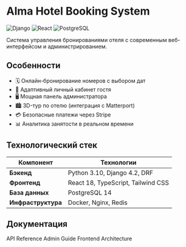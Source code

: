 # Alma Hotel Booking System

![Django](https://img.shields.io/badge/Django-092E20?logo=django&logoColor=white)
![React](https://img.shields.io/badge/React-20232A?logo=react&logoColor=61DAFB)
![PostgreSQL](https://img.shields.io/badge/PostgreSQL-316192?logo=postgresql&logoColor=white)

Система управления бронированиями отеля с современным веб-интерфейсом и администрированием.


## Особенности

- 🗓️ Онлайн-бронирование номеров с выбором дат
- 📱 Адаптивный личный кабинет гостя
- 🖥️ Мощная панель администратора
- 🏙️ 3D-тур по отелю (интеграция с Matterport)
- 💳 Безопасные платежи через Stripe
- 📊 Аналитика занятости в реальном времени


## Технологический стек

| Компонент       | Технологии                          |
|-----------------|-------------------------------------|
| **Бэкенд**      | Python 3.10, Django 4.2, DRF       |
| **Фронтенд**    | React 18, TypeScript, Tailwind CSS  |
| **База данных** | PostgreSQL 14                       |
| **Инфраструктура** | Docker, Nginx, Redis              |


## Документация

API Reference
Admin Guide
Frontend Architecture